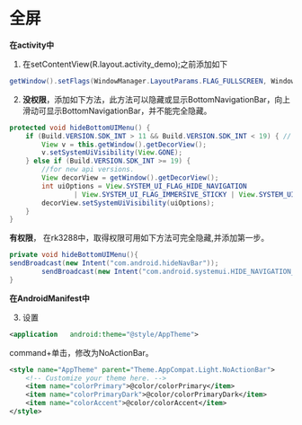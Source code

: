 # 全屏  

**在activity中**

1. 在setContentView(R.layout.activity_demo);之前添加如下

```java
getWindow().setFlags(WindowManager.LayoutParams.FLAG_FULLSCREEN, WindowManager.LayoutParams.FLAG_FULLSCREEN);
```

2. **没权限**，添加如下方法，此方法可以隐藏或显示BottomNavigationBar，向上滑动可显示BottomNavigationBar，并不能完全隐藏。

```java
protected void hideBottomUIMenu() {
    if (Build.VERSION.SDK_INT > 11 && Build.VERSION.SDK_INT < 19) { // lower api
        View v = this.getWindow().getDecorView();
        v.setSystemUiVisibility(View.GONE);
    } else if (Build.VERSION.SDK_INT >= 19) {
        //for new api versions.
        View decorView = getWindow().getDecorView();
        int uiOptions = View.SYSTEM_UI_FLAG_HIDE_NAVIGATION
                | View.SYSTEM_UI_FLAG_IMMERSIVE_STICKY | View.SYSTEM_UI_FLAG_FULLSCREEN;
        decorView.setSystemUiVisibility(uiOptions);
    }
}
```

**有权限**， 在rk3288中，取得权限可用如下方法可完全隐藏,并添加第一步。

```java
private void hideBottomUIMenu(){
sendBroadcast(new Intent("com.android.hideNavBar"));
        sendBroadcast(new Intent("com.android.systemui.HIDE_NAVIGATION_BAR"));
}
```

**在AndroidManifest中**  

3. 设置

```xml
<application   android:theme="@style/AppTheme">
```

command+单击，修改为NoActionBar。

```xml
<style name="AppTheme" parent="Theme.AppCompat.Light.NoActionBar">
    <!-- Customize your theme here. -->
    <item name="colorPrimary">@color/colorPrimary</item>
    <item name="colorPrimaryDark">@color/colorPrimaryDark</item>
    <item name="colorAccent">@color/colorAccent</item>
</style>
```


